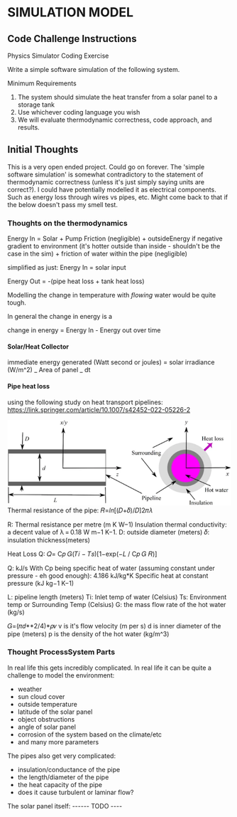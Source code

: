# SIMULATION MODEL

## Code Challenge Instructions

Physics Simulator Coding Exercise

Write a simple software simulation of the following system.

Minimum Requirements

1. The system should simulate the heat transfer from a solar panel to a storage tank
2. Use whichever coding language you wish
3. We will evaluate thermodynamic correctness, code approach, and results.

## Initial Thoughts

This is a very open ended project. Could go on forever. The 'simple software simulation' is somewhat contradictory to the statement of thermodynamic correctness (unless it's just simply saying units are correct?). I could have potentially modelled it as electrical components. Such as energy loss through wires vs pipes, etc. Might come back to that if the below doesn't pass my smell test.

### Thoughts on the thermodynamics

Energy In = Solar + Pump Friction (negligible) + outsideEnergy if negative gradient to environment (it's hotter outside than inside - shouldn't be the case in the sim) + friction of water within the pipe (negligible)

simplified as just: Energy In = solar input

Energy Out = -(pipe heat loss + tank heat loss)

Modelling the change in temperature with _flowing_ water would be quite tough.

In general the change in energy is a

change in energy = Energy In - Energy out over time

#### Solar/Heat Collector

immediate energy generated (Watt second or joules) = solar irradiance (W/m^2) _ Area of panel _ dt

#### Pipe heat loss

using the following study on heat transport pipelines:
https://link.springer.com/article/10.1007/s42452-022-05226-2

![pipe heat loss image](pipe-heat-loss.png)
Thermal resistance of the pipe:
𝑅=𝑙𝑛[(𝐷+𝛿)/𝐷]2𝜋𝜆

R: Thermal resistance per metre (m K W−1)
Insulation thermal conductivity: a decent value of λ = 0.18 W m−1 K−1.
D: outside diameter (meters)
𝛿: insulation thickness(meters)

Heat Loss Q:
𝑄= C𝑝 𝐺(𝑇𝑖 − 𝑇𝑠)[1−exp(−𝐿 / C𝑝 𝐺 𝑅)]

Q: kJ/s
With Cp being specific heat of water (assuming constant under pressure - eh good enough): 4.186 kJ/kg\*K
Specific heat at constant pressure (kJ kg−1 K−1)

L: pipeline length (meters)
Ti: Inlet temp of water (Celsius)
Ts: Environment temp or Surrounding Temp (Celsius)
G: the mass flow rate of the hot water (kg/s)

𝐺=(𝜋𝑑\**2/4)*𝜌𝑣
v is it's flow velocity (m per s)
d is inner diameter of the pipe (meters)
p is the density of the hot water (kg/m^3)

### Thought ProcessSystem Parts

In real life this gets incredibly complicated. In real life it can be quite a challenge to model the environment:

- weather
- sun cloud cover
- outside temperature
- latitude of the solar panel
- object obstructions
- angle of solar panel
- corrosion of the system based on the climate/etc
- and many more parameters

The pipes also get very complicated:

- insulation/conductance of the pipe
- the length/diameter of the pipe
- the heat capacity of the pipe
- does it cause turbulent or laminar flow?

The solar panel itself:
------ TODO ----
